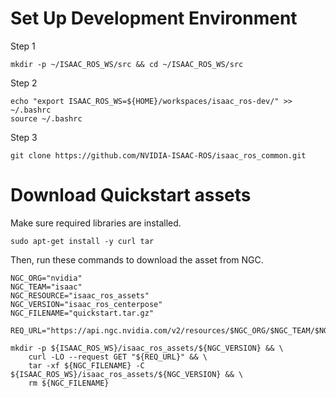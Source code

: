 # Set Up Development Environment

Step 1

```shell
mkdir -p ~/ISAAC_ROS_WS/src && cd ~/ISAAC_ROS_WS/src

```
Step 2
```shell
echo "export ISAAC_ROS_WS=${HOME}/workspaces/isaac_ros-dev/" >> ~/.bashrc
source ~/.bashrc
```
Step 3

```shell
git clone https://github.com/NVIDIA-ISAAC-ROS/isaac_ros_common.git
```

# Download Quickstart assets
Make sure required libraries are installed.
```shell
sudo apt-get install -y curl tar
```
Then, run these commands to download the asset from NGC.

```shell
NGC_ORG="nvidia"
NGC_TEAM="isaac"
NGC_RESOURCE="isaac_ros_assets"
NGC_VERSION="isaac_ros_centerpose"
NGC_FILENAME="quickstart.tar.gz"

REQ_URL="https://api.ngc.nvidia.com/v2/resources/$NGC_ORG/$NGC_TEAM/$NGC_RESOURCE/versions/$NGC_VERSION/files/$NGC_FILENAME"

mkdir -p ${ISAAC_ROS_WS}/isaac_ros_assets/${NGC_VERSION} && \
    curl -LO --request GET "${REQ_URL}" && \
    tar -xf ${NGC_FILENAME} -C ${ISAAC_ROS_WS}/isaac_ros_assets/${NGC_VERSION} && \
    rm ${NGC_FILENAME}
```
